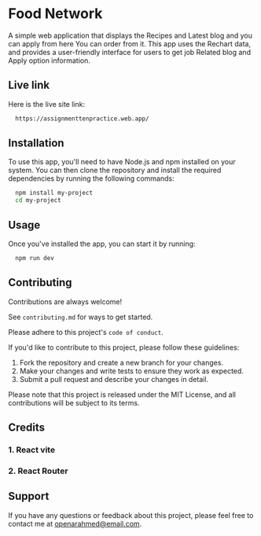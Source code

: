
# Food Network

A simple web application that displays the Recipes and Latest blog and you can apply from here You can order from it. This app uses the Rechart data, and provides a user-friendly interface for users to get job Related blog and Apply option information.

##  Live link
Here is the live site link:

```bash
  https://assignmenttenpractice.web.app/
```

## Installation

To use this app, you'll need to have Node.js and npm installed on your system. You can then clone the repository and install the required dependencies by running the following commands:

```bash
  npm install my-project
  cd my-project
```
    
##  Usage
Once you've installed the app, you can start it by running:

```bash
  npm run dev
```
## Contributing

Contributions are always welcome!

See `contributing.md` for ways to get started.

Please adhere to this project's `code of conduct`.

If you'd like to contribute to this project, please follow these guidelines:

1. Fork the repository and create a new branch for your changes.
2. Make your changes and write tests to ensure they work as expected.
3. Submit a pull request and describe your changes in detail.


Please note that this project is released under the MIT License, and all contributions will be subject to its terms.
## Credits
### 1. React vite
### 2. React Router
## Support

If you have any questions or feedback about this project, please feel free to contact me at openarahmed@email.com.
